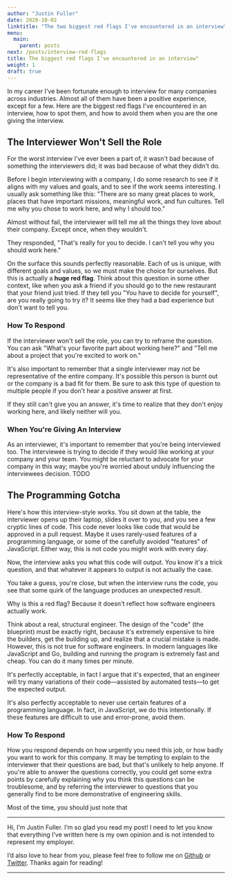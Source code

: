 ```yaml
---
author: "Justin Fuller"
date: 2020-10-02
linktitle: "The two biggest red flags I've encountered in an interview"
menu:
  main:
    parent: posts
next: /posts/interview-red-flags
title: The biggest red flags I've encountered in an interview"
weight: 1
draft: true
---
```


In my career I've been fortunate enough to interview for many companies across industries. Almost all of them have been a positive experience, except for a few. Here are the biggest red flags I've encountered in an interview, how to spot them, and how to avoid them when you are the one giving the interview.

<!--more-->

## The Interviewer Won't Sell the Role

For the worst interview I've ever been a part of, it wasn't bad because of something the interviewers did; it was bad because of what they didn't do.

Before I begin interviewing with a company, I do some research to see if it aligns with my values and goals, and to see if the work seems interesting. I usually ask something like this: "There are so many great places to work, places that have important missions, meaningful work, and fun cultures. Tell me why you chose to work here, and why I should too."

Almost without fail, the interviewer will tell me all the things they love about their company. Except once, when they wouldn't.

They responded, "That's really for you to decide. I can't tell you why you should work here."

On the surface this sounds perfectly reasonable. Each of us is unique, with different goals and values, so we must make the choice for ourselves. But this is actually a __huge red flag__. Think about this question in some other context, like when you ask a friend if you should go to the new restaurant that your friend just tried. If they tell you "You have to decide for yourself", are you really going to try it? It seems like they had a bad experience but don't want to tell you.

### How To Respond

If the interviewer won't sell the role, you can try to reframe the question. You can ask "What's your favorite part about working here?" and "Tell me about a project that you're excited to work on."

It's also important to remember that a single interviewer may not be representative of the entire company. It's possible this person is burnt out or the company is a bad fit for them. Be sure to ask this type of question to multiple people if you don't hear a positive answer at first.

If they still can't give you an answer, it's time to realize that they don't enjoy working here, and likely neither will you.

### When You're Giving An Interview

As an interviewer, it's important to remember that you're being interviewed too. The interviewee is trying to decide if they would like working at your company and your team. You might be reluctant to advocate for your company in this way; maybe you're worried about unduly influencing the interviewees decision. TODO

## The Programming Gotcha

Here's how this interview-style works. You sit down at the table, the interviewer opens up their laptop, slides it over to you, and you see a few cryptic lines of code. This code never looks like code that would be approved in a pull request. Maybe it uses rarely-used features of a programming language, or some of the carefully avoided "features" of JavaScript. Either way, this is not code you might work with every day.

Now, the interview asks you what this code will output. You know it's a trick question, and that whatever it appears to output is not actually the case.

You take a guess, you're close, but when the interview runs the code, you see that some quirk of the language produces an unexpected result.

Why is this a red flag? Because it doesn't reflect how software engineers actually work. 

Think about a real, structural engineer. The design of the "code" (the blueprint) must be exactly right, because it's extremely expensive to hire the builders, get the building up, and realize that a crucial mistake is made. However, this is not true for software engineers. In modern languages like JavaScript and Go, building and running the program is extremely fast and cheap. You can do it many times per minute. 

It's perfectly acceptable, in fact I argue that it's expected, that an engineer will try many variations of their code—assisted by automated tests—to get the expected output.

It's also perfectly acceptable to never use certain features of a programming language. In fact, in JavaScript, we do this intentionally. If these features are difficult to use and error-prone, avoid them.

### How To Respond

How you respond depends on how urgently you need this job, or how badly you want to work for this company. It may be tempting to explain to the interviewer that their questions are bad, but that's unlikely to help anyone. If you're able to answer the questions correctly, you could get some extra points by carefully explaining why you think this questions can be troublesome, and by referring the interviewer to questions that you generally find to be more demonstrative of engineering skills.

Most of the time, you should just note that 

---

Hi, I’m Justin Fuller. I’m so glad you read my post! I need to let you know that everything I’ve written here is my own opinion and is not intended to represent my employer.

I’d also love to hear from you, please feel free to follow me on [Github](https://github.com/justindfuller) 
or [Twitter](https://twitter.com/justin_d_fuller). Thanks again for reading!

---
